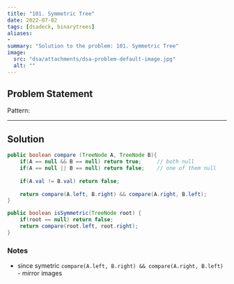 ```yaml
---
title: "101. Symmetric Tree"
date: 2022-07-02
tags: [dsadeck, binarytrees]
aliases:
- 
summary: "Solution to the problem: 101. Symmetric Tree"
image:
  src: "dsa/attachments/dsa-problem-default-image.jpg"
  alt: ""
---
```


## Problem Statement


Pattern: 

---

## Solution
``` java
public boolean compare (TreeNode A, TreeNode B){
	if(A == null && B == null) return true;     // both null
	if(A == null || B == null) return false;    // one of them null
		
	if(A.val != B.val) return false;
	
	return compare(A.left, B.right) && compare(A.right, B.left);
}

public boolean isSymmetric(TreeNode root) {
	if(root == null) return false;
	return compare(root.left, root.right);
}
```

### Notes
- since symetric `compare(A.left, B.right) && compare(A.right, B.left)` - mirror images

